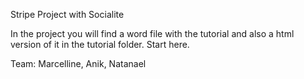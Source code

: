 Stripe Project with Socialite

In the project you will find a word file with the tutorial and also a html version of it in the tutorial folder. Start here.

Team: Marcelline, Anik, Natanael
